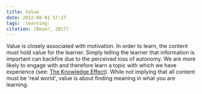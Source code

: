 ```yaml
---
title: Value
date: 2022-08-01 17:27
tags: :learning:
citation: (Boser, 2017)
---
```


Value is closely associated with motivation. In order to learn, the content must hold value for the learner. Simply telling the learner that information is important can backfire due to the perceived loss of autonomy. We are more likely to engage with and therefore learn a topic with which we have experience (see: [The Knowledge Effect](202208011658.md)). While not implying that all content must be 'real world', value is about finding meaning in what you are learning.
